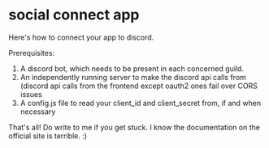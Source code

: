 # social connect app
Here's how to connect your app to discord. 

Prerequisites: 
1. A discord bot, which needs to be present in each concerned guild.
2. An independently running server to make the discord api calls from (discord api calls from the frontend except oauth2 ones fail over CORS issues
3. A config.js file to read your client_id and client_secret from, if and when necessary

That's all! Do write to me if you get stuck. I know the documentation on the official site is terrible. :)

